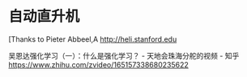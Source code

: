 # 自动直升机

[Thanks to Pieter Abbeel,A
http://heli.stanford.edu

吴恩达强化学习（一）：什么是强化学习？ - 天地会珠海分舵的视频 - 知乎
https://www.zhihu.com/zvideo/165157338680235622
